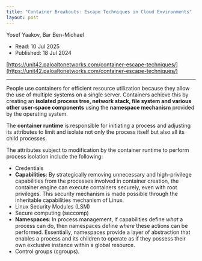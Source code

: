 ```yaml
---
title: "Container Breakouts: Escape Techniques in Cloud Environments"
layout: post
---
```


Yosef Yaakov, Bar Ben-Michael

* Read: 10 Jul 2025
* Published: 18 Jul 2024

[https://unit42.paloaltonetworks.com/container-escape-techniques/](https://unit42.paloaltonetworks.com/container-escape-techniques/)

---

People use containers for efficient resource utilization because they allow the use of multiple systems on a single server. Containers achieve this by creating an **isolated process tree, network stack, file system and various other user-space components** using the **namespace mechanism** provided by the operating system.

The **container runtime** is responsible for initiating a process and adjusting its attributes to limit and isolate not only the process itself but also all its child processes.

The attributes subject to modification by the container runtime to perform process isolation include the following:
* Credentials
* **Capabilities**: By strategically removing unnecessary and high-privilege capabilities from the processes involved in container creation, the container engine can execute containers securely, even with root privileges. This security mechanism is made possible through the inheritable capabilities mechanism of Linux. 
* Linux Security Modules (LSM)
* Secure computing (seccomp)
* **Namespaces**: In process management, if capabilities define *what* a process can do, then namespaces define *where* these actions can be performed. Essentially, namespaces provide a layer of abstraction that enables a process and its children to operate as if they possess their own exclusive instance within a global resource.
* Control groups (cgroups).
